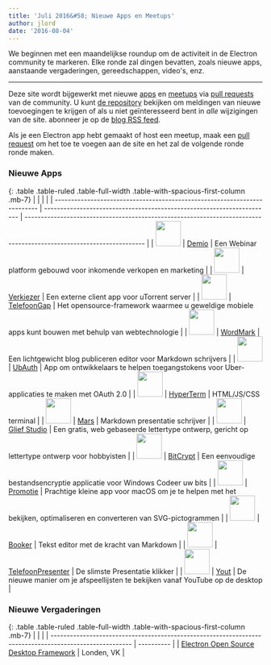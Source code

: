 ```yaml
---
title: 'Juli 2016&#58; Nieuwe Apps en Meetups'
author: jlord
date: '2016-08-04'
---
```


We beginnen met een maandelijkse roundup om de activiteit in de Electron community te markeren. Elke ronde zal dingen bevatten, zoals nieuwe apps, aanstaande vergaderingen, gereedschappen, video's, enz.

---

Deze site wordt bijgewerkt met nieuwe [apps](https://electronjs.org/apps) en [meetups](https://electronjs.org/community) via [pull requests](https://github.com/electron/electronjs.org/pulls) van de community. U kunt [de repository](https://github.com/electron/electronjs.org) bekijken om meldingen van nieuwe toevoegingen te krijgen of als u niet geïnteresseerd bent in _alle_ wijzigingen van de site. abonneer je op de [blog RSS feed](https://electronjs.org/feed.xml).

Als je een Electron app hebt gemaakt of host een meetup, maak een [pull request](https://github.com/electron/electronjs.org) om het toe te voegen aan de site en het zal de volgende ronde ronde maken.

### Nieuwe Apps

{: .table .table-ruled .table-full-width .table-with-spacious-first-column .mb-7}
|                                                                           |                                                                        |                                                                                                                     |
| ------------------------------------------------------------------------- | ---------------------------------------------------------------------- | ------------------------------------------------------------------------------------------------------------------- |
| <img src="/images/apps/demio.png" width="50" />          | [Demio](https://demio.com)                                             | Een Webinar platform gebouwd voor inkomende verkopen en marketing                                                   |
| <img src="/images/apps/electorrent.png" width="50" />    | [Verkiezer](https://github.com/Tympanix/Electorrent)                   | Een externe client app voor uTorrent server                                                                         |
| <img src="/images/apps/phonegap.png" width="50" />       | [TelefoonGap](http://phonegap.com/products/#desktop-app-section)       | Het opensource-framework waarmee u geweldige mobiele apps kunt bouwen met behulp van webtechnologie                 |
| <img src="/images/apps/wordmark.png" width="50" />       | [WordMark](http://wordmarkapp.com)                                     | Een lichtgewicht blog publiceren editor voor Markdown schrijvers                                                    |
| <img src="/images/apps/ubauth.png" width="50" />         | [UbAuth](http://ubauth.enytc.com)                                      | App om ontwikkelaars te helpen toegangstokens voor Uber-applicaties te maken met OAuth 2.0                          |
| <img src="/images/apps/hyperterm.png" width="50" />      | [HyperTerm](https://hyperterm.org)                                     | HTML/JS/CSS terminal                                                                                                |
| <img src="/images/apps/marp.png" width="50" />           | [Mars](https://yhatt.github.io/marp)                                   | Markdown presentatie schrijver                                                                                      |
| <img src="/images/apps/glyphrstudio.png" width="50" />   | [Glief Studio](https://github.com/glyphr-studio/Glyphr-Studio-Desktop) | Een gratis, web gebaseerde lettertype ontwerp, gericht op lettertype ontwerp voor hobbyisten                        |
| <img src="/images/apps/bitcrypt.png" width="50" />       | [BitCrypt](https://github.com/Nazgul07/BitCrypt)                       | Een eenvoudige bestandsencryptie applicatie voor Windows Codeer uw bits                                             |
| <img src="/images/apps/trym.png" width="50" />           | [Promotie](http://kontentapps.com/trym)                                | Prachtige kleine app voor macOS om je te helpen met het bekijken, optimaliseren en converteren van SVG-pictogrammen |
| <img src="/images/apps/booker.png" width="50" />         | [Booker](http://apps.meamka.me/booker)                                 | Tekst editor met de kracht van Markdown                                                                             |
| <img src="/images/apps/phonepresenter.png" width="50" /> | [TelefoonPresenter](https://phonepresenter.com)                        | De slimste Presentatie klikker                                                                                      |
| <img src="/images/apps/yout-player.png" width="50" />    | [Yout](https://youtplayer.github.io)                                   | De nieuwe manier om je afspeellijsten te bekijken vanaf YouTube op de desktop                                       |

### Nieuwe Vergaderingen

{: .table .table-ruled .table-full-width .table-with-spacious-first-column .mb-7}
|                                                                                                         |            |
| ------------------------------------------------------------------------------------------------------- | ---------- |
| [Electron Open Source Desktop Framework](http://www.meetup.com/Electron-Open-Source-Desktop-Framework/) | Londen, VK |

